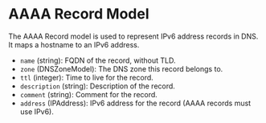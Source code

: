 # AAAA Record Model

The AAAA Record model is used to represent IPv6 address records in DNS. It maps a hostname to an IPv6 address.

- `name` (string): FQDN of the record, without TLD.
- `zone` (DNSZoneModel): The DNS zone this record belongs to.
- `ttl` (integer): Time to live for the record.
- `description` (string): Description of the record.
- `comment` (string): Comment for the record.
- `address` (IPAddress): IPv6 address for the record (AAAA records must use IPv6).
